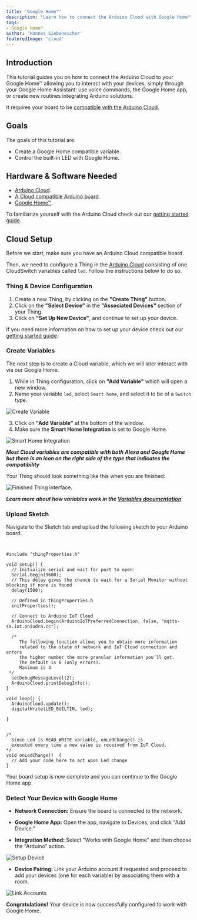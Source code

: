 ```yaml
---
title: 'Google Home™'
description: 'Learn how to connect the Arduino Cloud with Google Home™.'
tags:
- Google Home™
author: 'Hannes Siebeneicher'
featuredImage: 'cloud'
---
```


## Introduction

This tutorial guides you on how to connect the Arduino Cloud to your Google Home™ allowing you to interact with your devices, simply through your Google Home Assistant: use voice commands, the Google Home app, or create new routines integrating Arduino solutions.

It requires your board to be [compatible with the Arduino Cloud](https://docs.arduino.cc/arduino-cloud/hardware/devices/).

## Goals

The goals of this tutorial are:

- Create a Google Home compatible variable.
- Control the built-in LED with Google Home.

## Hardware & Software Needed

- [Arduino Cloud](https://cloud.arduino.cc/).
- [A Cloud compatible Arduino board](https://docs.arduino.cc/arduino-cloud/hardware/devices/).
- [Google Home™](https://home.google.com/welcome/).

To familiarize yourself with the Arduino Cloud check out our [getting started guide](https://docs.arduino.cc/arduino-cloud/guides/overview/).

## Cloud Setup

Before we start, make sure you have an Arduino Cloud compatible board.

Then, we need to configure a Thing in the [Arduino Cloud](https://app.arduino.cc/things) consisting of one CloudSwitch variables called `led`. Follow the instructions below to do so.

### Thing & Device Configuration

1. Create a new Thing, by clicking on the **"Create Thing"** button.
2. Click on the **"Select Device"** in the **"Associated Devices"** section of your Thing.
3. Click on **"Set Up New Device"**, and continue to set up your device.

If you need more information on how to set up your device check out our [getting started guide](https://docs.arduino.cc/arduino-cloud/guides/overview/#2-configure-a-device).

### Create Variables

The next step is to create a Cloud variable, which we will later interact with via our Google Home.

1. While in Thing configuration, click on **"Add Variable"** which will open a new window.
2. Name your variable `led`, select `Smart home`, and select it to be of a `Switch` type.

![Create Variable](./assets/thingConfig.png)

3. Click on **"Add Variable"** at the bottom of the window.
4. Make sure the **Smart Home Integration** is set to Google Home.

![Smart Home Integration](./assets/smartHomeIntegration.png)

***Most Cloud variables are compatible with both Alexa and Google Home but there is an icon on the right side of the type that indicates the compatibility***

Your Thing should look something like this when you are finished:

![Finished Thing interface.](./assets/thing.png)

***Learn more about how variables work in the [Variables documentation](/arduino-cloud/cloud-interface/variables)***

### Upload Sketch

Navigate to the Sketch tab and upload the following sketch to your Arduino board.

```arduino


#include "thingProperties.h"

void setup() {
  // Initialize serial and wait for port to open:
  Serial.begin(9600);
  // This delay gives the chance to wait for a Serial Monitor without blocking if none is found
  delay(1500); 

  // Defined in thingProperties.h
  initProperties();

  // Connect to Arduino IoT Cloud
  ArduinoCloud.begin(ArduinoIoTPreferredConnection, false, "mqtts-sa.iot.oniudra.cc");
  
  /*
     The following function allows you to obtain more information
     related to the state of network and IoT Cloud connection and errors
     the higher number the more granular information you’ll get.
     The default is 0 (only errors).
     Maximum is 4
 */
  setDebugMessageLevel(2);
  ArduinoCloud.printDebugInfo();
}

void loop() {
  ArduinoCloud.update();
  digitalWrite(LED_BUILTIN, led);
  
}


/*
  Since Led is READ_WRITE variable, onLedChange() is
  executed every time a new value is received from IoT Cloud.
*/
void onLedChange()  {
  // Add your code here to act upon Led change
}

```

Your board setup is now complete and you can continue to the Google Home app.

### Detect Your Device with Google Home

- **Network Connection:** Ensure the board is connected to the network.

- **Google Home App:** Open the app, navigate to Devices, and click "Add Device."

- **Integration Method:** Select "Works with Google Home" and then choose the "Arduino" action.

![Setup Device](./assets/googleHome_1.png)

- **Device Pairing:** Link your Arduino account if requested and proceed to add your devices (one for each variable) by associating them with a room.

![Link Accounts](./assets/googleHome_2.png)

**Congratulations!** Your device is now successfully configured to work with Google Home.